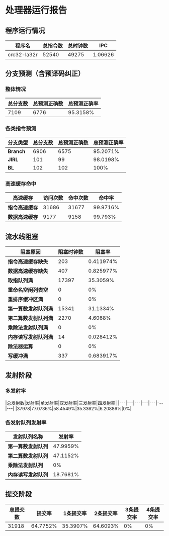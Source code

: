 # 处理器运行报告
## 程序运行情况
|程序名|总指令数|总时钟数|IPC|
|---|---|---|---|
|crc32-la32r|52540|49275|1.06626|

## 分支预测（含预译码纠正）
### 整体情况
|总分支数|总预测正确数|总预测正确率|
|---|---|---|
|7109|6776|95.3158%|

### 各类指令预测
|分支类型|总分支数|总预测正确数|总预测正确率|
|---|---|---|---|
|**Branch**| 6906 | 6575 | 95.2071%|
|**JIRL**| 101 | 99 | 98.0198%|
|**BL**| 102 | 102 | 100%|

### 高速缓存命中
|高速缓存|访问次数|命中次数|命中率|
|---|---|---|---|
|**指令高速缓存**| 31686 | 31677 | 99.9716%|
|**数据高速缓存**| 9177 | 9158 | 99.793%|
## 流水线阻塞
|阻塞原因|阻塞时钟数|阻塞率|
|---|---|---|
|**指令高速缓存缺失**| 203 | 0.411974%|
|**数据高速缓存缺失**| 407 | 0.825977%|
|**取指队列满**| 17397 | 35.3059%|
|**重命名空闲列表空**|0 | 0%|
|**重排序缓冲区满**|0 | 0%|
|**第一算数发射队列满**|15341 | 31.1334%|
|**第二算数发射队列满**|2270 | 4.6068%|
|**乘除法发射队列满**|0 | 0%|
|**内存读写发射队列满**|14 | 0.028412%|
|**除法器运算**|0 | 0%|
|**写缓冲满**|337 | 0.683917%|

## 发射阶段
### 多发射率
|总发射数|发射率|单发射率|双发射率|三发射率|四发射率|
|---|---|---|---|---|---|---|
|37978|77.0736%|58.4549%|35.3362%|6.20886%|0%|

### 各发射队列发射率
|发射队列名称|发射率|
|---|---|
|**第一算数发射队列**|47.9959%|
|**第二算数发射队列**|47.1152%|
|**乘除法发射队列**|0%|
|**内存读写发射队列**|18.7681%|

## 提交阶段
|总提交数|提交率|1条提交率|2条提交率|3条提交率|4条提交率|
|---|---|---|---|---|---|
|31918|64.7752%|35.3907%|64.6093%|0%|0%|
